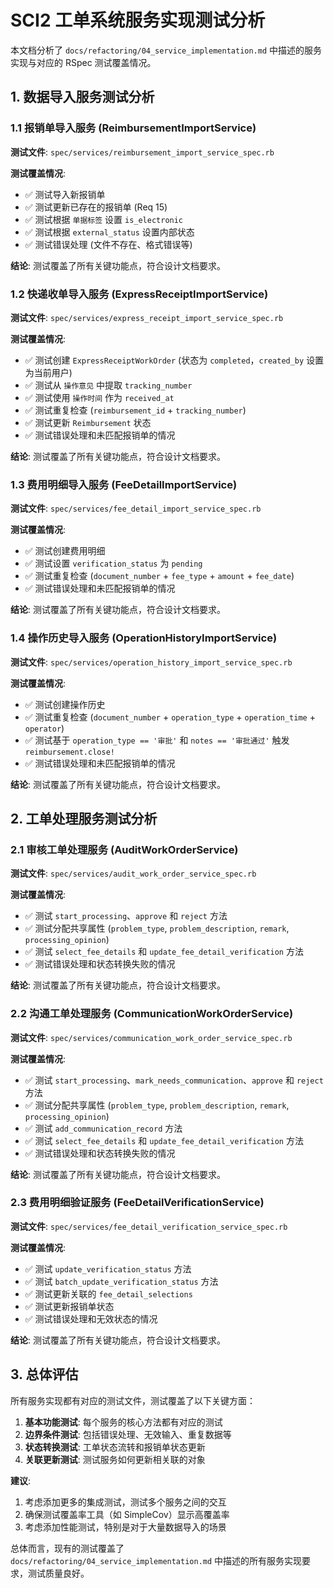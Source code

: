 # SCI2 工单系统服务实现测试分析

本文档分析了 `docs/refactoring/04_service_implementation.md` 中描述的服务实现与对应的 RSpec 测试覆盖情况。

## 1. 数据导入服务测试分析

### 1.1 报销单导入服务 (ReimbursementImportService)

**测试文件**: `spec/services/reimbursement_import_service_spec.rb`

**测试覆盖情况**:
- ✅ 测试导入新报销单
- ✅ 测试更新已存在的报销单 (Req 15)
- ✅ 测试根据 `单据标签` 设置 `is_electronic`
- ✅ 测试根据 `external_status` 设置内部状态
- ✅ 测试错误处理 (文件不存在、格式错误等)

**结论**: 测试覆盖了所有关键功能点，符合设计文档要求。

### 1.2 快递收单导入服务 (ExpressReceiptImportService)

**测试文件**: `spec/services/express_receipt_import_service_spec.rb`

**测试覆盖情况**:
- ✅ 测试创建 `ExpressReceiptWorkOrder` (状态为 `completed`，`created_by` 设置为当前用户)
- ✅ 测试从 `操作意见` 中提取 `tracking_number`
- ✅ 测试使用 `操作时间` 作为 `received_at`
- ✅ 测试重复检查 (`reimbursement_id` + `tracking_number`)
- ✅ 测试更新 `Reimbursement` 状态
- ✅ 测试错误处理和未匹配报销单的情况

**结论**: 测试覆盖了所有关键功能点，符合设计文档要求。

### 1.3 费用明细导入服务 (FeeDetailImportService)

**测试文件**: `spec/services/fee_detail_import_service_spec.rb`

**测试覆盖情况**:
- ✅ 测试创建费用明细
- ✅ 测试设置 `verification_status` 为 `pending`
- ✅ 测试重复检查 (`document_number` + `fee_type` + `amount` + `fee_date`)
- ✅ 测试错误处理和未匹配报销单的情况

**结论**: 测试覆盖了所有关键功能点，符合设计文档要求。

### 1.4 操作历史导入服务 (OperationHistoryImportService)

**测试文件**: `spec/services/operation_history_import_service_spec.rb`

**测试覆盖情况**:
- ✅ 测试创建操作历史
- ✅ 测试重复检查 (`document_number` + `operation_type` + `operation_time` + `operator`)
- ✅ 测试基于 `operation_type == '审批'` 和 `notes == '审批通过'` 触发 `reimbursement.close!`
- ✅ 测试错误处理和未匹配报销单的情况

**结论**: 测试覆盖了所有关键功能点，符合设计文档要求。

## 2. 工单处理服务测试分析

### 2.1 审核工单处理服务 (AuditWorkOrderService)

**测试文件**: `spec/services/audit_work_order_service_spec.rb`

**测试覆盖情况**:
- ✅ 测试 `start_processing`、`approve` 和 `reject` 方法
- ✅ 测试分配共享属性 (`problem_type`, `problem_description`, `remark`, `processing_opinion`)
- ✅ 测试 `select_fee_details` 和 `update_fee_detail_verification` 方法
- ✅ 测试错误处理和状态转换失败的情况

**结论**: 测试覆盖了所有关键功能点，符合设计文档要求。

### 2.2 沟通工单处理服务 (CommunicationWorkOrderService)

**测试文件**: `spec/services/communication_work_order_service_spec.rb`

**测试覆盖情况**:
- ✅ 测试 `start_processing`、`mark_needs_communication`、`approve` 和 `reject` 方法
- ✅ 测试分配共享属性 (`problem_type`, `problem_description`, `remark`, `processing_opinion`)
- ✅ 测试 `add_communication_record` 方法
- ✅ 测试 `select_fee_details` 和 `update_fee_detail_verification` 方法
- ✅ 测试错误处理和状态转换失败的情况

**结论**: 测试覆盖了所有关键功能点，符合设计文档要求。

### 2.3 费用明细验证服务 (FeeDetailVerificationService)

**测试文件**: `spec/services/fee_detail_verification_service_spec.rb`

**测试覆盖情况**:
- ✅ 测试 `update_verification_status` 方法
- ✅ 测试 `batch_update_verification_status` 方法
- ✅ 测试更新关联的 `fee_detail_selections`
- ✅ 测试更新报销单状态
- ✅ 测试错误处理和无效状态的情况

**结论**: 测试覆盖了所有关键功能点，符合设计文档要求。

## 3. 总体评估

所有服务实现都有对应的测试文件，测试覆盖了以下关键方面：

1. **基本功能测试**: 每个服务的核心方法都有对应的测试
2. **边界条件测试**: 包括错误处理、无效输入、重复数据等
3. **状态转换测试**: 工单状态流转和报销单状态更新
4. **关联更新测试**: 测试服务如何更新相关联的对象

**建议**:

1. 考虑添加更多的集成测试，测试多个服务之间的交互
2. 确保测试覆盖率工具（如 SimpleCov）显示高覆盖率
3. 考虑添加性能测试，特别是对于大量数据导入的场景

总体而言，现有的测试覆盖了 `docs/refactoring/04_service_implementation.md` 中描述的所有服务实现要求，测试质量良好。